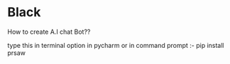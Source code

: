 # Black
How to create A.I chat Bot??

type this in terminal option in pycharm or in command prompt :- pip install prsaw 

